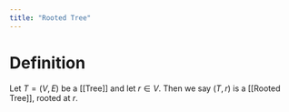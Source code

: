 ```yaml
---
title: "Rooted Tree"
---
```


# Definition
Let $T = (V, E)$ be a [[Tree]] and let $r \in V$. Then we say $(T, r)$ is a [[Rooted Tree]], rooted at $r$.